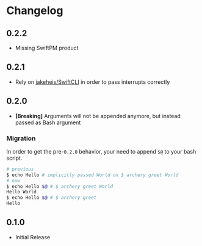 # Changelog

## 0.2.2

* Missing SwiftPM product

## 0.2.1

* Rely on [jakeheis/SwiftCLI](https://github.com/jakeheis/SwiftCLI) in order to pass interrupts correctly

## 0.2.0

* **[Breaking]** Arguments will not be appended anymore, but instead passed as Bash argument

### Migration

In order to get the pre-`0.2.0` behavior, your need to append `$@` to your bash script.

```bash
# previous
$ echo Hello # implicitly passed World on $ archery greet World
# now
$ echo Hello $@ # $ archery greet World
Hello World
$ echo Hello $@ # $ archery greet
Hello
```

## 0.1.0

* Initial Release
